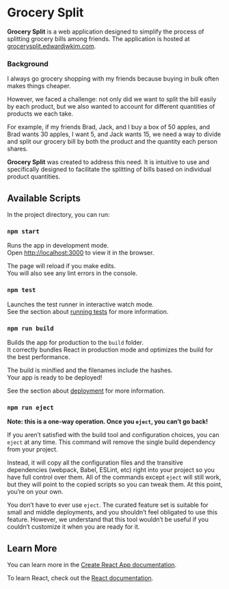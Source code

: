 # Grocery Split

**Grocery Split** is a web application designed to simplify the process of splitting grocery bills among friends. The application is hosted at [grocerysplit.edwardjwkim.com](http://grocerysplit.edwardjwkim.com).

### Background

I always go grocery shopping with my friends because buying in bulk often makes things cheaper. 

However, we faced a challenge: not only did we want to split the bill easily by each product, but we also wanted to account for different quantities of products we each take.

For example, if my friends Brad, Jack, and I buy a box of 50 apples, and Brad wants 30 apples, I want 5, and Jack wants 15, we need a way to divide and split our grocery bill by both the product and the quantity each person shares.

**Grocery Split** was created to address this need. It is intuitive to use and specifically designed to facilitate the splitting of bills based on individual product quantities.

## Available Scripts

In the project directory, you can run:

### `npm start`

Runs the app in development mode.\
Open [http://localhost:3000](http://localhost:3000) to view it in the browser.

The page will reload if you make edits.\
You will also see any lint errors in the console.

### `npm test`

Launches the test runner in interactive watch mode.\
See the section about [running tests](https://facebook.github.io/create-react-app/docs/running-tests) for more information.

### `npm run build`

Builds the app for production to the `build` folder.\
It correctly bundles React in production mode and optimizes the build for the best performance.

The build is minified and the filenames include the hashes.\
Your app is ready to be deployed!

See the section about [deployment](https://facebook.github.io/create-react-app/docs/deployment) for more information.

### `npm run eject`

**Note: this is a one-way operation. Once you `eject`, you can’t go back!**

If you aren’t satisfied with the build tool and configuration choices, you can `eject` at any time. This command will remove the single build dependency from your project.

Instead, it will copy all the configuration files and the transitive dependencies (webpack, Babel, ESLint, etc) right into your project so you have full control over them. All of the commands except `eject` will still work, but they will point to the copied scripts so you can tweak them. At this point, you’re on your own.

You don’t have to ever use `eject`. The curated feature set is suitable for small and middle deployments, and you shouldn’t feel obligated to use this feature. However, we understand that this tool wouldn’t be useful if you couldn’t customize it when you are ready for it.

## Learn More

You can learn more in the [Create React App documentation](https://facebook.github.io/create-react-app/docs/getting-started).

To learn React, check out the [React documentation](https://reactjs.org/).

